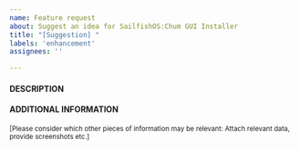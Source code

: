 ```yaml
---
name: Feature request
about: Suggest an idea for SailfishOS:Chum GUI Installer
title: "[Suggestion] "
labels: 'enhancement'
assignees: ''

---
```


#### DESCRIPTION


#### ADDITIONAL INFORMATION

<sub>\[Please consider which other pieces of information may be relevant: Attach relevant data, provide screenshots etc.\]</sub>

